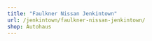 ```yaml
---
title: "Faulkner Nissan Jenkintown"
url: /jenkintown/faulkner-nissan-jenkintown/
shop: Autohaus
---
```

